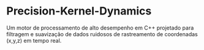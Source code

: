 # Precision-Kernel-Dynamics
Um motor de processamento de alto desempenho em C++ projetado para filtragem e suavização de dados ruidosos de rastreamento de coordenadas (x,y,z) em tempo real.
